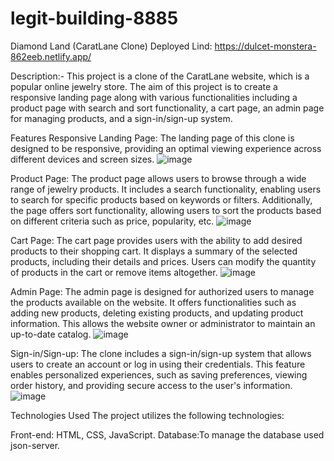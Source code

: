 # legit-building-8885
Diamond Land (CaratLane Clone)
Deployed Lind:  https://dulcet-monstera-862eeb.netlify.app/

Description:-
This project is a clone of the CaratLane website, which is a popular online jewelry store. The aim of this project is to create a responsive landing page along with various functionalities including a product page with search and sort functionality, a cart page, an admin page for managing products, and a sign-in/sign-up system.

Features
Responsive Landing Page: The landing page of this clone is designed to be responsive, providing an optimal viewing experience across different devices and screen sizes.
![image](https://github.com/Pranavi-Kayapati/legit-building-8885/assets/119408915/43c2032f-6de3-4382-a705-90e3262c3a5d)


Product Page: The product page allows users to browse through a wide range of jewelry products. It includes a search functionality, enabling users to search for specific products based on keywords or filters. Additionally, the page offers sort functionality, allowing users to sort the products based on different criteria such as price, popularity, etc.
![image](https://github.com/Pranavi-Kayapati/legit-building-8885/assets/119408915/c0445d89-362e-4502-aac7-09ad2276c85b)


Cart Page: The cart page provides users with the ability to add desired products to their shopping cart. It displays a summary of the selected products, including their details and prices. Users can modify the quantity of products in the cart or remove items altogether.
![image](https://github.com/Pranavi-Kayapati/legit-building-8885/assets/119408915/043945bf-8cbb-4453-8616-5c06dd895a82)


Admin Page: The admin page is designed for authorized users to manage the products available on the website. It offers functionalities such as adding new products, deleting existing products, and updating product information. This allows the website owner or administrator to maintain an up-to-date catalog.
![image](https://github.com/Pranavi-Kayapati/legit-building-8885/assets/119408915/c7d241af-4b41-4cfc-b3e1-b437b21a2f17)


Sign-in/Sign-up: The clone includes a sign-in/sign-up system that allows users to create an account or log in using their credentials. This feature enables personalized experiences, such as saving preferences, viewing order history, and providing secure access to the user's information.
![image](https://github.com/Pranavi-Kayapati/legit-building-8885/assets/119408915/45055494-a8e6-4f03-9c9c-6770191f2dc2)


Technologies Used
The project utilizes the following technologies:

Front-end: HTML, CSS, JavaScript.
Database:To manage the database used json-server.

